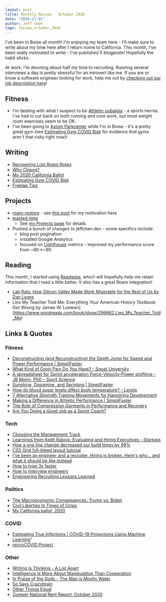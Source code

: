```yaml
---
layout: post
title: Monthly Review - October 2020
date: "2020-11-01"
author: Jeff Chen
tags: review,october,2020
---
```


I've been in Boise all month! I'm enjoying my team here - I'll make sure to write about my time here after I return home to California. This month, I've been really motivated to write - I've published 5 blogposts! Hopefully the habit sticks.

At work, I'm devoting about half my time to recruiting. Running several interviews a day is pretty stressful for an introvert like me. If you are or know a software engineer looking for work, help me out by [checking out our job description here](https://grnh.se/5cebfb331us)!

<!-- excerpt -->

## Fitness

- I'm dealing with what I suspect to be [Athletic pubalgia](https://en.wikipedia.org/wiki/Athletic_pubalgia) - a sports hernia. I've had to cut back on both running and core work, but most weight room exercises seem to be OK.
- I've been going to [Axiom Parkcenter](https://www.axiomfitness.com/parkcenter) while I'm in Boise - it's a pretty great gym (see [Estimating Gym COVID Risk](https://jeffchen.dev/posts/COVID-Gym-Risk/) for evidence that gyms aren't that risky right now)!

## Writing

- [Recovering Lost Roam Notes](https://jeffchen.dev/posts/Recovering-Lost-Roam-Notes/)
- [Why Clojure?](https://jeffchen.dev/posts/Why-Clojure/)
- [My 2020 California Ballot](https://jeffchen.dev/posts/My-2020-California-Ballot/)
- [Estimating Gym COVID Risk](https://jeffchen.dev/posts/COVID-Gym-Risk/)
- [Freelap Tips](https://jeffchen.dev/posts/Freelap-Tips/)

## Projects

- [roam-restore](https://github.com/jchen1/roam-restore) - see [this post](https://jeffchen.dev/posts/Recovering-Lost-Roam-Notes/) for my motivation here
- [wasted-time](https://www.github.com/jchen1/chrome-wasted-time)
  - See [my Projects page](https://jeffchen.dev/projects/) for details
- Pushed a bunch of changes to jeffchen.dev - some specifics include:
  - blog post pagination
  - installed Google Analytics
  - focused on [Lighthouse](https://web.dev/measure/) metrics - improved my performance score from ~60->~90

## Reading

This month, I started using [Readwise](https://readwise.io/i/jeff346), which will hopefully help me retain information that I read a little better. It also has a great Roam integration!

- [Lab Rats: How Silicon Valley Made Work Miserable for the Rest of Us by Dan Lyons](https://www.goodreads.com/book/show/38901702-lab-rats)
- Lies My Teacher Told Me: Everything Your American History Textbook Got Wrong by James W. Loewen](https://www.goodreads.com/book/show/296662.Lies_My_Teacher_Told_Me)

## Links & Quotes

### Fitness

- [Deconstructing (and Reconstructing) the Depth Jump for Speed and Power Performance | SimpliFaster](https://simplifaster.com/articles/deconstructing-reconstructing-depth-jump-speed-power-performance/)
- [What Kind of Groin Pain Do You Have? - Squat University](https://squatuniversity.com/2017/09/22/what-kind-of-groin-pain-do-you-have/)
- [A spreadsheet for Sprint acceleration Force-Velocity-Power profiling – JB Morin, PhD – Sport Science](https://jbmorin.net/2017/12/13/a-spreadsheet-for-sprint-acceleration-force-velocity-power-profiling/)
- [Sunshine, Dopamine, and Sprinting | SimpliFaster](https://simplifaster.com/articles/dopamine/)
- [How do blood sugar levels affect body temperature? - Levels](https://www.levelshealth.com/blog/glucose-body-temperature?__s=e44kaqjosk6w5i7lf4pv&utm_source=drip&utm_medium=email&utm_campaign=Having+trouble+sleeping%3F+Check+your+glucose+)
- [7 Alternative Strength Training Movements for Hamstring Development](https://simplifaster.com/articles/7-alternative-strength-training-movements-for-hamstring-development/)
- [Making a Difference in Athletic Performance | SimpliFaster](https://simplifaster.com/articles/making-difference-athletic-performance/)
- [The Role of Compression Garments in Performance and Recovery](https://simplifaster.com/articles/compression-garments-performance-recovery/)
- [Are You Doing a Good Job as a Sprint Coach?](https://simplifaster.com/articles/sprint-coach-self-evaluation/)

### Tech

- [Choosing the Management Track](https://blog.danielna.com/choosing-the-management-track/)
- [Learnings from Keith Rabois: Evaluating and Hiring Executives - Startups](https://lanter.substack.com/p/learnings-from-keith-rabois-evaluating)
- [How a one line change decreased our build times by 99%](https://medium.com/pinterest-engineering/how-a-one-line-change-decreased-our-build-times-by-99-b98453265370)
- [CSS Grid full-bleed layout tutorial](https://joshwcomeau.com/css/full-bleed/)
- [I've been an engineer and a recruiter. Hiring is broken. Here's why... and what it should be like instead](http://blog.alinelerner.com/ive-been-an-engineer-and-a-recruiter-hiring-is-broken-heres-why-and-heres-what-it-should-be-like-instead/)
- [How to type 3x faster](https://barehands.substack.com/p/how-to-type-3x-faster)
- [How to interview engineers](https://defmacro.substack.com/p/how-to-interview-engineers)
- [Engineering Recruiting Lessons Learned](https://omarish.com/2019/01/03/engineering-recruiting.html)

### Politics

- [The Macroeconomic Consequences: Trump vs. Biden](https://www.moodysanalytics.com/-/media/article/2020/the-macroeconomic-consequences-trump-vs-biden.pdf)
- [Civil Liberties In Times of Crisis](https://www.nber.org/system/files/working_papers/w27972/w27972.pdf)
- [My California ballot, 2020](https://www.reddit.com/r/slatestarcodex/comments/j9kxl0/my_california_ballot_2020/?utm_name=iossmf)

### COVID

- [Estimating True Infections | COVID-19 Projections Using Machine Learning](https://covid19-projections.com/estimating-true-infections/)"
- [microCOVID Project](https://www.microcovid.org)

### Other

- [Writing Is Thinking - A List Apart](https://alistapart.com/article/writing-is-thinking/)
- [Intelligence Is More About Manipulation Than Cooperation](http://nautil.us/blog/the-dark-side-of-smart)
- [In Praise of the Gods - The Map is Mostly Water](https://simonsarris.substack.com/p/in-praise-of-the-gods)
- [So Says Crazybrain](https://knowingless.com/2018/05/02/so-says-crazybrain/)
- [Other Things Equal](https://www.deirdremccloskey.com/docs/graham/natural.pdf)
- [Zumper National Rent Report: October 2020](https://www.zumper.com/blog/rental-price-data/)
